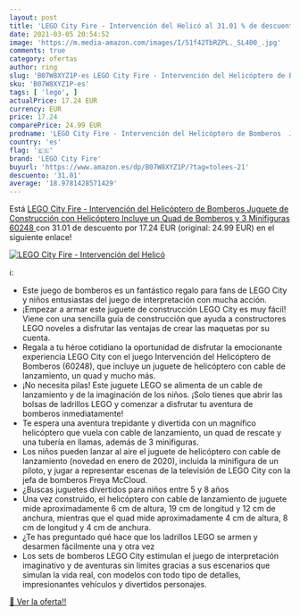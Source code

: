 ```yaml
---
layout: post
title: 'LEGO City Fire - Intervención del Helicó al 31.01 % de descuento'
date: 2021-03-05 20:54:52
image: 'https://m.media-amazon.com/images/I/51f42TbRZPL._SL400_.jpg'
comments: true
category: ofertas
author: ring
slug: 'B07W8XYZ1P-es LEGO City Fire - Intervención del Helicóptero de Bomberos...'
sku: 'B07W8XYZ1P-es'
tags: [ 'lego', ]
actualPrice: 17.24 EUR
currency: EUR
price: 17.24
comparePrice: 24.99 EUR
prodname: 'LEGO City Fire - Intervención del Helicóptero de Bomberos  Juguete de Construcción con Helicóptero  Incluye un Quad de Bomberos y 3 Minifiguras  60248 '
country: 'es'
flag: '🇪🇸'
brand: 'LEGO City Fire'
buyurl: 'https://www.amazon.es/dp/B07W8XYZ1P/?tag=tolees-21'
descuento: '31.01'
average: '18.9781428571429'
---
```


Está [LEGO City Fire - Intervención del Helicóptero de Bomberos  Juguete de Construcción con Helicóptero  Incluye un Quad de Bomberos y 3 Minifiguras  60248 ](https://www.amazon.es/dp/B07W8XYZ1P/?tag=tolees-21) con 31.01 de descuento por 17.24 EUR (original: 24.99 EUR) en el siguiente enlace!

[![LEGO City Fire - Intervención del Helicó](https://m.media-amazon.com/images/I/51f42TbRZPL._SL400_.jpg)](https://www.amazon.es/dp/B07W8XYZ1P/?tag=tolees-21)

ℹ️:

- Este juego de bomberos es un fantástico regalo para fans de LEGO City y niños entusiastas del juego de interpretación con mucha acción.
- ¡Empezar a armar este juguete de construcción LEGO City es muy fácil! Viene con una sencilla guía de construcción que ayuda a constructores LEGO noveles a disfrutar las ventajas de crear las maquetas por su cuenta.
- Regala a tu héroe cotidiano la oportunidad de disfrutar la emocionante experiencia LEGO City con el juego Intervención del Helicóptero de Bomberos (60248), que incluye un juguete de helicóptero con cable de lanzamiento, un quad y mucho más.
- ¡No necesita pilas! Este juguete LEGO se alimenta de un cable de lanzamiento y de la imaginación de los niños. ¡Solo tienes que abrir las bolsas de ladrillos LEGO y comenzar a disfrutar tu aventura de bomberos inmediatamente!
- Te espera una aventura trepidante y divertida con un magnífico helicóptero que vuela con cable de lanzamiento, un quad de rescate y una tubería en llamas, además de 3 minifiguras.
- Los niños pueden lanzar al aire el juguete de helicóptero con cable de lanzamiento (novedad en enero de 2020), incluida la minifigura de un piloto, y jugar a representar escenas de la televisión de LEGO City con la jefa de bomberos Freya McCloud.
- ¿Buscas juguetes divertidos para niños entre 5 y 8 años
- Una vez construido, el helicóptero con cable de lanzamiento de juguete mide aproximadamente 6 cm de altura, 19 cm de longitud y 12 cm de anchura, mientras que el quad mide aproximadamente 4 cm de altura, 8 cm de longitud y 4 cm de anchura.
- ¿Te has preguntado qué hace que los ladrillos LEGO se armen y desarmen fácilmente una y otra vez
- Los sets de bomberos LEGO City estimulan el juego de interpretación imaginativo y de aventuras sin límites gracias a sus escenarios que simulan la vida real, con modelos con todo tipo de detalles, impresionantes vehículos y divertidos personajes.

[🛒 Ver la oferta!!](https://www.amazon.es/dp/B07W8XYZ1P/?tag=tolees-21)
